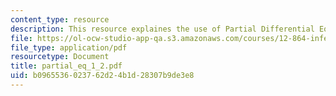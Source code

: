 ```yaml
---
content_type: resource
description: This resource explaines the use of Partial Differential Equations.
file: https://ol-ocw-studio-app-qa.s3.amazonaws.com/courses/12-864-inference-from-data-and-models-spring-2005/b0965536023762d24b1d28307b9de3e8_partial_eq_1_2.pdf
file_type: application/pdf
resourcetype: Document
title: partial_eq_1_2.pdf
uid: b0965536-0237-62d2-4b1d-28307b9de3e8
---
```

